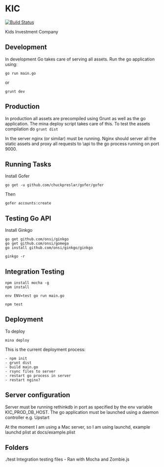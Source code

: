 KIC
===

[![Build Status](https://travis-ci.org/sporto/kic.png?branch=master)](https://travis-ci.org/sporto/kic)

Kids Investment Company


Development
----

In development Go takes care of serving all assets. Run the go application using:

	go run main.go

or

	grunt dev

Production
----------

In production all assets are precompiled using Grunt as well as the go application. The mina deploy script takes care of this.
To test the assets compilation do `grunt dist`

In the server nginx (or similar) must be running. Nginx should server all the static assets and proxy all requests to \api to the go process running on port 9000.

Running Tasks
----------

Install Gofer

	go get -u github.com/chuckpreslar/gofer/gofer

Then

	gofer accounts:create


Testing Go API
-------

Install Ginkgo
	
	go get github.com/onsi/ginkgo
	go get github.com/onsi/gomega
	go install github.com/onsi/ginkgo/ginkgo

	ginkgo -r

Integration Testing
-------------------

	npm install mocha -g
	npm install

	env ENV=test go run main.go

	npm test

Deployment
-----------

To deploy

	mina deploy

This is the current deployment process:

	- npm init
	- grunt dist
	- build main.go
	- rsync files to server
	- restart go process in server
	- restart nginx?

Server configuration
---------------------

Server must be running rethinkdb in port as specified by the env variable KIC_PROD_DB_HOST.
The go application must be launched using a daemon controller e.g. Upstart

At the moment I am using a Mac server, so I am using launchd, example launchd plist at docs/example.plist

Folders
----------

./test
Integration testing files - Ran with Mocha and Zombie.js
